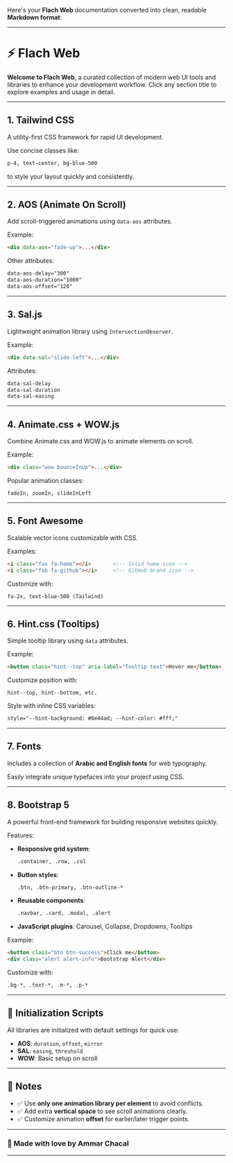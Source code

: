Here's your **Flach Web** documentation converted into clean, readable **Markdown format**:

---

# ⚡ Flach Web

**Welcome to Flach Web**, a curated collection of modern web UI tools and libraries to enhance your development workflow.
Click any section title to explore examples and usage in detail.

---

## 1. Tailwind CSS

A utility-first CSS framework for rapid UI development.

Use concise classes like:

```html
p-4, text-center, bg-blue-500
```

to style your layout quickly and consistently.

---

## 2. AOS (Animate On Scroll)

Add scroll-triggered animations using `data-aos` attributes.

Example:

```html
<div data-aos="fade-up">...</div>
```

Other attributes:

```html
data-aos-delay="300"
data-aos-duration="1000"
data-aos-offset="120"
```

---

## 3. Sal.js

Lightweight animation library using `IntersectionObserver`.

Example:

```html
<div data-sal="slide-left">...</div>
```

Attributes:

```html
data-sal-delay
data-sal-duration
data-sal-easing
```

---

## 4. Animate.css + WOW\.js

Combine Animate.css and WOW\.js to animate elements on scroll.

Example:

```html
<div class="wow bounceInUp">...</div>
```

Popular animation classes:

```
fadeIn, zoomIn, slideInLeft
```

---

## 5. Font Awesome

Scalable vector icons customizable with CSS.

Examples:

```html
<i class="fas fa-home"></i>       <!-- Solid home icon -->
<i class="fab fa-github"></i>     <!-- GitHub brand icon -->
```

Customize with:

```
fa-2x, text-blue-500 (Tailwind)
```

---

## 6. Hint.css (Tooltips)

Simple tooltip library using `data` attributes.

Example:

```html
<button class="hint--top" aria-label="Tooltip text">Hover me</button>
```

Customize position with:

```
hint--top, hint--bottom, etc.
```

Style with inline CSS variables:

```html
style="--hint-background: #8e44ad; --hint-color: #fff;"
```

---

## 7. Fonts

Includes a collection of **Arabic and English fonts** for web typography.

Easily integrate unique typefaces into your project using CSS.

---

## 8. Bootstrap 5

A powerful front-end framework for building responsive websites quickly.

Features:

* **Responsive grid system**:

  ```html
  .container, .row, .col
  ```
* **Button styles**:

  ```html
  .btn, .btn-primary, .btn-outline-*
  ```
* **Reusable components**:

  ```html
  .navbar, .card, .modal, .alert
  ```
* **JavaScript plugins**:
  Carousel, Collapse, Dropdowns, Tooltips

Example:

```html
<button class="btn btn-success">Click me</button>
<div class="alert alert-info">Bootstrap Alert</div>
```

Customize with:

```html
.bg-*, .text-*, .m-*, .p-* 
```

---

## 🔧 Initialization Scripts

All libraries are initialized with default settings for quick use:

* **AOS**: `duration`, `offset`, `mirror`
* **SAL**: `easing`, `threshold`
* **WOW**: Basic setup on scroll

---

## 📌 Notes

* ✅ Use **only one animation library per element** to avoid conflicts.
* ✅ Add extra **vertical space** to see scroll animations clearly.
* ✅ Customize animation **offset** for earlier/later trigger points.

---

### 💚 Made with love by **Ammar Chacal**

---


